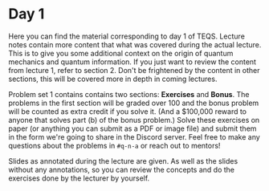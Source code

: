 # Day 1
Here you can find the material corresponding to day 1 of TEQS. Lecture notes contain more content that what was covered during the actual lecture. This is to give you some additional context on the origin of quantum mechanics and quantum information. If you just want to review the content from lecture 1, refer to section 2. Don't be frightened by the content in other sections, this will be covered more in depth in coming lectures. 

Problem set 1 contains contains two sections: **Exercises** and **Bonus**. The problems in the first section will be graded over 100 and the bonus problem will be counted as extra credit if you solve it. (And a $100,000 reward to anyone that solves part (b) of the bonus problem.) Solve these exercises on paper (or anything you can submit as a PDF or image file) and submit them in the form we're going to share in the Discord server. Feel free to make any questions about the problems in `#q-n-a` or reach out to mentors!

Slides as annotated during the lecture are given. As well as the slides without any annotations, so you can review the concepts and do the exercises done by the lecturer by yourself. 